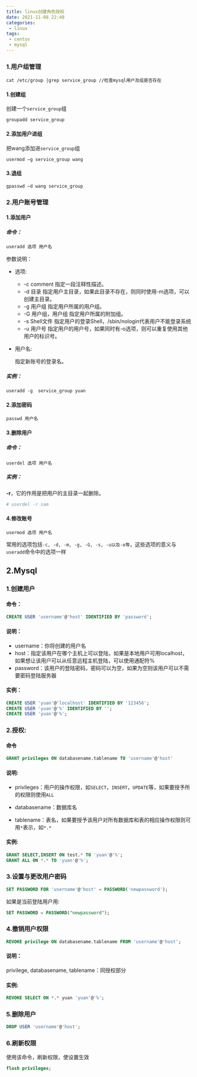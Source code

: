 ```yaml
---
title: linux创建角色授权
date: 2021-11-08 22:49
categories:
 - linux
tags:
 - centos
 - mysql
---
```

### 1.用户组管理

```shell
cat /etc/group |grep service_group //检查mysql用户及组是否存在
```

#### 1.创建组

创建一个`service_group`组

```shell
groupadd service_group
```

#### 2.添加用户进组

把wang添加进`service_group`组

```shell
usermod –g service_group wang
```

#### 3.退组

```sehll
gpasswd –d wang service_group 
```



### 2.用户账号管理

#### 1.添加用户

##### 命令：

```bash
useradd 选项 用户名
```

参数说明：

- 选项:

  - -c comment 指定一段注释性描述。
  - -d 目录 指定用户主目录，如果此目录不存在，则同时使用-m选项，可以创建主目录。
  - -g 用户组 指定用户所属的用户组。
  - -G 用户组，用户组 指定用户所属的附加组。
  - -s Shell文件 指定用户的登录Shell，/sbin/nologin代表用户不能登录系统
  - -u 用户号 指定用户的用户号，如果同时有-o选项，则可以重复使用其他用户的标识号。

- 用户名:

  指定新账号的登录名。 

##### 实例：

```shell
useradd -g  service_group yuan 
```

#### 2.添加密码

```shell
passwd 用户名
```



#### 3.删除用户

##### 命令：

```shell
userdel 选项 用户名
```

##### 实例：

 **-r**，它的作用是把用户的主目录一起删除。 

```bash
# userdel -r sam
```

#### 4.修改账号

```shell
usermod 选项 用户名
```

 常用的选项包括`-c, -d, -m, -g, -G, -s, -u以及-o等`，这些选项的意义与`useradd`命令中的选项一样 



## 2.Mysql

### 1.创建用户

#### 命令：

```sql
CREATE USER 'username'@'host' IDENTIFIED BY 'password';
```

#### 说明：

- username：你将创建的用户名
- host：指定该用户在哪个主机上可以登陆，如果是本地用户可用localhost，如果想让该用户可以从任意远程主机登陆，可以使用通配符%
- password：该用户的登陆密码，密码可以为空，如果为空则该用户可以不需要密码登陆服务器

#### 实例：

```sql
CREATE USER 'yuan'@'localhost' IDENTIFIED BY '123456';
CREATE USER 'yuan'@'%' IDENTIFIED BY '';
CREATE USER 'yuan'@'%';
```

### 2.授权:

#### 命令

```sql
GRANT privileges ON databasename.tablename TO 'username'@'host'
```

#### 说明:

- privileges：用户的操作权限，如`SELECT`，`INSERT`，`UPDATE`等，如果要授予所的权限则使用`ALL` 

- databasename：数据库名

- tablename：表名，如果要授予该用户对所有数据库和表的相应操作权限则可用`*`表示，如`*.*`

#### 实例:

```sql
GRANT SELECT,INSERT ON test.* TO 'yuan'@'%';
GRANT ALL ON *.* TO 'yuan'@'%';
```

### 3.设置与更改用户密码

```sql
SET PASSWORD FOR 'username'@'host' = PASSWORD('newpassword');
```

 如果是当前登陆用户用: 

```sql
SET PASSWORD = PASSWORD("newpassword");
```

### 4.撤销用户权限

```sql
REVOKE privilege ON databasename.tablename FROM 'username'@'host';
```

#### 说明：

privilege, databasename, tablename：同授权部分

#### 实例:

```sql
REVOKE SELECT ON *.* yuan 'yuan'@'%';
```

### 5.删除用户

```sql
DROP USER 'username'@'host';
```

### 6.刷新权限

  使用该命令，刷新权限，使设置生效 

```sql
flush privileges;
```
